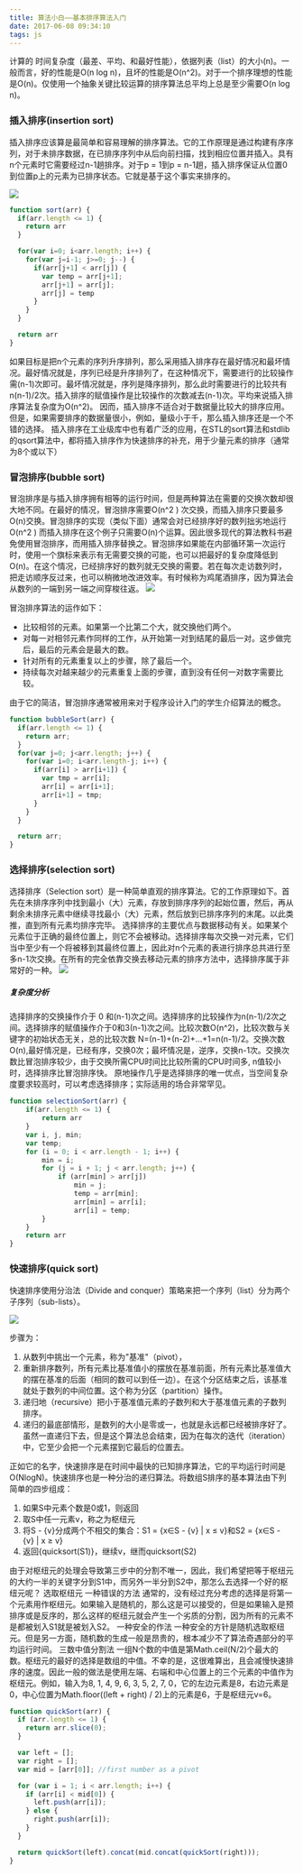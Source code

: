```yaml
---
title: 算法小白——基本排序算法入门
date: 2017-06-08 09:34:10
tags: js
---
```

计算的 时间复杂度（最差、平均、和最好性能），依据列表（list）的大小(n)。一般而言，好的性能是O(n log n)，且坏的性能是O(n^2)。对于一个排序理想的性能是O(n)。仅使用一个抽象关键比较运算的排序算法总平均上总是至少需要O(n log n)。

### 插入排序(insertion sort)
插入排序应该算是最简单和容易理解的排序算法。它的工作原理是通过构建有序序列，对于未排序数据，在已排序序列中从后向前扫描，找到相应位置并插入。具有n个元素时它需要经过n-1趟排序。对于p = 1到p = n-1趟，插入排序保证从位置0到位置p上的元素为已排序状态。它就是基于这个事实来排序的。

<!--more-->

![](https://upload.wikimedia.org/wikipedia/commons/thumb/0/0f/Insertion-sort-example-300px.gif/220px-Insertion-sort-example-300px.gif)

```js
function sort(arr) {
  if(arr.length <= 1) {
    return arr
  }

  for(var i=0; i<arr.length; i++) {
    for(var j=i-1; j>=0; j--) {
      if(arr[j+1] < arr[j]) {
        var temp = arr[j+1];
        arr[j+1] = arr[j];
        arr[j] = temp
      }
    }
  }

  return arr
}
```

如果目标是把n个元素的序列升序排列，那么采用插入排序存在最好情况和最坏情况。最好情况就是，序列已经是升序排列了，在这种情况下，需要进行的比较操作需(n-1)次即可。最坏情况就是，序列是降序排列，那么此时需要进行的比较共有n(n-1)/2次。插入排序的赋值操作是比较操作的次数减去(n-1)次。平均来说插入排序算法复杂度为O(n^2)。
因而，插入排序不适合对于数据量比较大的排序应用。但是，如果需要排序的数据量很小，例如，量级小于千，那么插入排序还是一个不错的选择。 插入排序在工业级库中也有着广泛的应用，在STL的sort算法和stdlib的qsort算法中，都将插入排序作为快速排序的补充，用于少量元素的排序（通常为8个或以下）

### 冒泡排序(bubble sort)
冒泡排序是与插入排序拥有相等的运行时间，但是两种算法在需要的交换次数却很大地不同。在最好的情况，冒泡排序需要O(n^2 )
次交换，而插入排序只要最多O(n)交换。冒泡排序的实现（类似下面）通常会对已经排序好的数列拙劣地运行O(n^2 )
而插入排序在这个例子只需要O(n)个运算。因此很多现代的算法教科书避免使用冒泡排序，而用插入排序替换之。冒泡排序如果能在内部循环第一次运行时，使用一个旗标来表示有无需要交换的可能，也可以把最好的复杂度降低到O(n)。在这个情况，已经排序好的数列就无交换的需要。若在每次走访数列时，把走访顺序反过来，也可以稍微地改进效率。有时候称为鸡尾酒排序，因为算法会从数列的一端到另一端之间穿梭往返。
![](https://upload.wikimedia.org/wikipedia/commons/0/06/Bubble-sort.gif)

冒泡排序算法的运作如下：

* 比较相邻的元素。如果第一个比第二个大，就交换他们两个。
* 对每一对相邻元素作同样的工作，从开始第一对到结尾的最后一对。这步做完后，最后的元素会是最大的数。
* 针对所有的元素重复以上的步骤，除了最后一个。
* 持续每次对越来越少的元素重复上面的步骤，直到没有任何一对数字需要比较。

由于它的简洁，冒泡排序通常被用来对于程序设计入门的学生介绍算法的概念。


```js
function bubbleSort(arr) {
  if(arr.length <= 1) {
    return arr;
  }
  for(var j=0; j<arr.length; j++) {
    for(var i=0; i<arr.length-j; i++) {
      if(arr[i] > arr[i+1]) {
        var tmp = arr[i];
        arr[i] = arr[i+1];
        arr[i+1] = tmp;
      }
    }
  }

  return arr;
}
```

### 选择排序(selection sort)
选择排序（Selection sort）是一种简单直观的排序算法。它的工作原理如下。首先在未排序序列中找到最小（大）元素，存放到排序序列的起始位置，然后，再从剩余未排序元素中继续寻找最小（大）元素，然后放到已排序序列的末尾。以此类推，直到所有元素均排序完毕。
选择排序的主要优点与数据移动有关。如果某个元素位于正确的最终位置上，则它不会被移动。选择排序每次交换一对元素，它们当中至少有一个将被移到其最终位置上，因此对n个元素的表进行排序总共进行至多n-1次交换。在所有的完全依靠交换去移动元素的排序方法中，选择排序属于非常好的一种。
![](http://www.codingconnect.net/wp-content/uploads/2016/09/Selection-Sort.gif)
##### 复杂度分析

选择排序的交换操作介于 0 和(n-1)次之间。选择排序的比较操作为n(n-1)/2次之间。选择排序的赋值操作介于0和3(n-1)次之间。比较次数O(n^2)，比较次数与关键字的初始状态无关，总的比较次数 N=(n-1)+(n-2)+...+1=n(n-1)/2。交换次数O(n),最好情况是，已经有序，交换0次；最坏情况是，逆序，交换n-1次。交换次数比冒泡排序较少，由于交换所需CPU时间比比较所需的CPU时间多, n值较小时，选择排序比冒泡排序快。
原地操作几乎是选择排序的唯一优点，当空间复杂度要求较高时，可以考虑选择排序；实际适用的场合非常罕见。


```js
function selectionSort(arr) {
    if(arr.length <= 1) {
        return arr
    }
    var i, j, min;
    var temp;
    for (i = 0; i < arr.length - 1; i++) {
        min = i;
        for (j = i + 1; j < arr.length; j++) {
            if (arr[min] > arr[j])
                min = j;
                temp = arr[min];
                arr[min] = arr[i];
                arr[i] = temp;
        }
    }
    return arr
}
```

### 快速排序(quick sort)
快速排序使用分治法（Divide and conquer）策略来把一个序列（list）分为两个子序列（sub-lists）。

![](https://upload.wikimedia.org/wikipedia/commons/9/9c/Quicksort-example.gif)

步骤为：

1. 从数列中挑出一个元素，称为"基准"（pivot），
2. 重新排序数列，所有元素比基准值小的摆放在基准前面，所有元素比基准值大的摆在基准的后面（相同的数可以到任一边）。在这个分区结束之后，该基准就处于数列的中间位置。这个称为分区（partition）操作。
3. 递归地（recursive）把小于基准值元素的子数列和大于基准值元素的子数列排序。
4. 递归的最底部情形，是数列的大小是零或一，也就是永远都已经被排序好了。虽然一直递归下去，但是这个算法总会结束，因为在每次的迭代（iteration）中，它至少会把一个元素摆到它最后的位置去。

正如它的名字，快速排序是在时间中最快的已知排序算法，它的平均运行时间是O(NlogN)。快速排序也是一种分治的递归算法。将数组S排序的基本算法由下列简单的四步组成：

1. 如果S中元素个数是0或1，则返回
2. 取S中任一元素v，称之为枢纽元
3. 将S - {v}分成两个不相交的集合：S1 = {x∈S - {v} | x ≤ v}和S2 = {x∈S - {v} | x ≥ v}
4. 返回{quicksort(S1)}，继续v，继而quicksort(S2)

由于对枢纽元的处理会导致第三步中的分割不唯一，因此，我们希望把等于枢纽元的大约一半的关键字分到S1中，而另外一半分到S2中，那怎么去选择一个好的枢纽元呢？
选取枢纽元
一种错误的方法
通常的，没有经过充分考虑的选择是将第一个元素用作枢纽元。如果输入是随机的，那么这是可以接受的，但是如果输入是预排序或是反序的，那么这样的枢纽元就会产生一个劣质的分割，因为所有的元素不是都被划入S1就是被划入S2。
一种安全的作法
一种安全的方针是随机选取枢纽元。但是另一方面，随机数的生成一般是昂贵的，根本减少不了算法奇遇部分的平均运行时间。
三数中值分割法
一组N个数的中值是第Math.ceil(N/2)个最大的数。枢纽元的最好的选择是数组的中值。不幸的是，这很难算出，且会减慢快速排序的速度。因此一般的做法是使用左端、右端和中心位置上的三个元素的中值作为枢纽元。例如，输入为8, 1, 4, 9, 6, 3, 5, 2, 7, 0，它的左边元素是8，右边元素是0，中心位置为Math.floor((left + right) / 2)上的元素是6，于是枢纽元v=6。



```js
function quickSort(arr) {
  if (arr.length <= 1) {
    return arr.slice(0);
  }

  var left = [];
  var right = [];
  var mid = [arr[0]]; //first number as a pivot

  for (var i = 1; i < arr.length; i++) {
    if (arr[i] < mid[0]) {
      left.push(arr[i]);
    } else {
      right.push(arr[i]);
    }
  }

  return quickSort(left).concat(mid.concat(quickSort(right)));
}
```



